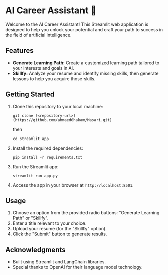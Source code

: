 # AI Career Assistant 🤖

Welcome to the AI Career Assistant! This Streamlit web application is designed to help you unlock your potential and craft your path to success in the field of artificial intelligence.

## Features

- **Generate Learning Path:** Create a customized learning path tailored to your interests and goals in AI.
- **Skillfy:** Analyze your resume and identify missing skills, then generate lessons to help you acquire those skills.

## Getting Started

1. Clone this repository to your local machine:

    ```
    git clone [<repository-url>](https://github.com/ahmaed0hakam/Masari.git)
    ```

   then
   ```
   cd streamlit app
   ```

3. Install the required dependencies:

    ```
    pip install -r requirements.txt
    ```

4. Run the Streamlit app:

    ```
    streamlit run app.py
    ```

5. Access the app in your browser at `http://localhost:8501`.

## Usage

1. Choose an option from the provided radio buttons: "Generate Learning Path" or "Skillfy".
2. Enter a title relevant to your choice.
3. Upload your resume (for the "Skillfy" option).
4. Click the "Submit" button to generate results.

## Acknowledgments

- Built using Streamlit and LangChain libraries.
- Special thanks to OpenAI for their language model technology.
